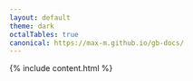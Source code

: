 ```yaml
---
layout: default
theme: dark
octalTables: true
canonical: https://max-m.github.io/gb-docs/
---
```


{% include content.html %}
